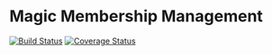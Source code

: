 Magic Membership Management
===========================

[![Build Status](https://travis-ci.org/deVinnnie/magic-membership-management.svg?branch=master)](https://travis-ci.org/deVinnnie/magic-membership-management)
[![Coverage Status](https://coveralls.io/repos/github/deVinnnie/magic-membership-management/badge.svg)](https://coveralls.io/github/deVinnnie/magic-membership-management)